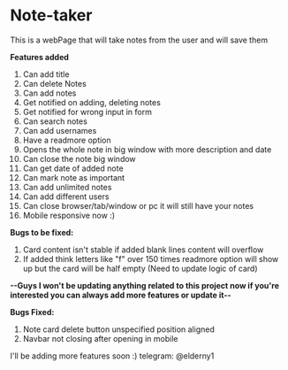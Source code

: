 # Note-taker
This is a webPage that will take notes from the user and will save them

**Features added**
1. Can add title
2. Can delete Notes
3. Can add notes
4. Get notified on adding, deleting notes
5. Get notified for wrong input in form
6. Can search notes
7. Can add usernames
8. Have a readmore option
9. Opens the whole note in big window with more description and date
10. Can close the note big window
11. Can get date of added note
12. Can mark note as important
13. Can add unlimited notes
14. Can add different users
15. Can close browser/tab/window or pc it will still have your notes
16. Mobile responsive now :)


**Bugs to be fixed:**
1. Card content isn't stable if added blank lines content will overflow
2. If added think letters like "f" over 150 times readmore option will show up but the card will be half empty (Need to update logic of card)

**--Guys I won't be updating anything related to this project now if you're interested you can always add more features or update it--**

**Bugs Fixed:**
1. Note card delete button unspecified position aligned
2. Navbar not closing after opening in mobile

I'll be adding more features soon :)
telegram: @elderny1
